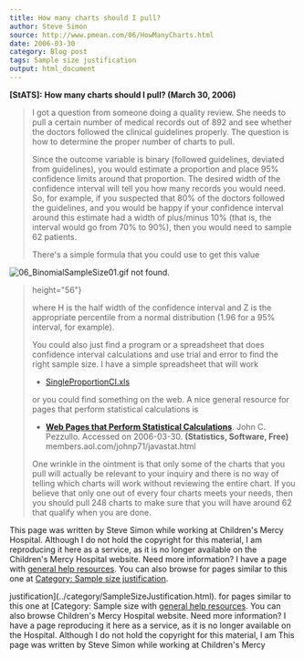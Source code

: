 ```yaml
---
title: How many charts should I pull?
author: Steve Simon
source: http://www.pmean.com/06/HowManyCharts.html
date: 2006-03-30
category: Blog post
tags: Sample size justification
output: html_document
---
```

**[StATS]:** **How many charts should I pull? (March
30, 2006)**

> I got a question from someone doing a quality review. She needs to
> pull a certain number of medical records out of 892 and see whether
> the doctors followed the clinical guidelines properly. The question is
> how to determine the proper number of charts to pull.
>
> Since the outcome variable is binary (followed guidelines, deviated
> from guidelines), you would estimate a proportion and place 95%
> confidence limits around that proportion. The desired width of the
> confidence interval will tell you how many records you would need. So,
> for example, if you suspected that 80% of the doctors followed the
> guidelines, and you would be happy if your confidence interval around
> this estimate had a width of plus/minus 10% (that is, the interval
> would go from 70% to 90%), then you would need to sample 62 patients.
>
> There\'s a simple formula that you could use to get this value
>
![06_BinomialSampleSize01.gif not found.](../../../web/images/06/HowManyCharts01.png)
> height="56"}
>
> where H is the half width of the confidence interval and Z is the
> appropriate percentile from a normal distribution (1.96 for a 95%
> interval, for example).
>
> You could also just find a program or a spreadsheet that does
> confidence interval calculations and use trial and error to find the
> right sample size. I have a simple spreadsheet that will work
>
> -   [SingleProportionCI.xls](../00files/ConfidenceIntervalForSingleProportion.xls)
>
> or you could find something on the web. A nice general resource for
> pages that perform statistical calculations is
>
> -   **[Web Pages that Perform Statistical
>     Calculations](http://members.aol.com/johnp71/javastat.html)**.
>     John C. Pezzullo. Accessed on 2006-03-30. **(Statistics, Software,
>     Free)** members.aol.com/johnp71/javastat.html
>
> One wrinkle in the ointment is that only some of the charts that you
> pull will actually be relevant to your inquiry and there is no way of
> telling which charts will work without reviewing the entire chart. If
> you believe that only one out of every four charts meets your needs,
> then you should pull 248 charts to make sure that you will have around
> 62 that qualify when you are done.

This page was written by Steve Simon while working at Children\'s Mercy
Hospital. Although I do not hold the copyright for this material, I am
reproducing it here as a service, as it is no longer available on the
Children\'s Mercy Hospital website. Need more information? I have a page
with [general help resources](../GeneralHelp.html). You can also browse
for pages similar to this one at [Category: Sample size
justification](../category/SampleSizeJustification.html).
<!---More--->
justification](../category/SampleSizeJustification.html).
for pages similar to this one at [Category: Sample size
with [general help resources](../GeneralHelp.html). You can also browse
Children\'s Mercy Hospital website. Need more information? I have a page
reproducing it here as a service, as it is no longer available on the
Hospital. Although I do not hold the copyright for this material, I am
This page was written by Steve Simon while working at Children\'s Mercy

<!---Do not use
**[StATS]:** **How many charts should I pull? (March
This page was written by Steve Simon while working at Children\'s Mercy
Hospital. Although I do not hold the copyright for this material, I am
reproducing it here as a service, as it is no longer available on the
Children\'s Mercy Hospital website. Need more information? I have a page
with [general help resources](../GeneralHelp.html). You can also browse
for pages similar to this one at [Category: Sample size
justification](../category/SampleSizeJustification.html).
--->

